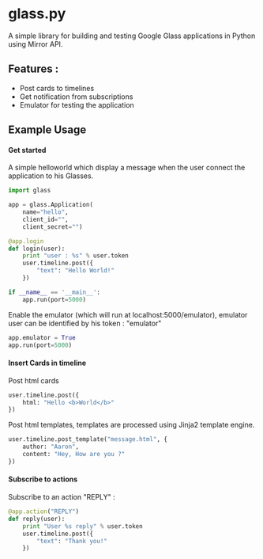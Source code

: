 glass.py
========

A simple library for building and testing Google Glass applications in Python using Mirror API.

## Features :

* Post cards to timelines
* Get notification from subscriptions
* Emulator for testing the application


## Example Usage

#### Get started

A simple helloworld which display a message when the user connect the application to his Glasses.

```python
import glass

app = glass.Application(
	name="hello",
	client_id="",
	client_secret="")

@app.login
def login(user):
	print "user : %s" % user.token
	user.timeline.post({
		"text": "Hello World!"
	})

if __name__ == '__main__':
    app.run(port=5000)
```

Enable the emulator (which will run at localhost:5000/emulator), emulator user can be identified by his token : "emulator"

```python
app.emulator = True
app.run(port=5000)
```

#### Insert Cards in timeline

Post html cards

```python
user.timeline.post({
	html: "Hello <b>World</b>"
})
```

Post html templates, templates are processed using Jinja2 template engine.

```python
user.timeline.post_template("message.html", {
	author: "Aaron",
	content: "Hey, How are you ?"
})
```

#### Subscribe to actions

Subscribe to an action "REPLY" :

```python
@app.action("REPLY")
def reply(user):
	print "User %s reply" % user.token
	user.timeline.post({
		"text": "Thank you!"
	})
```


